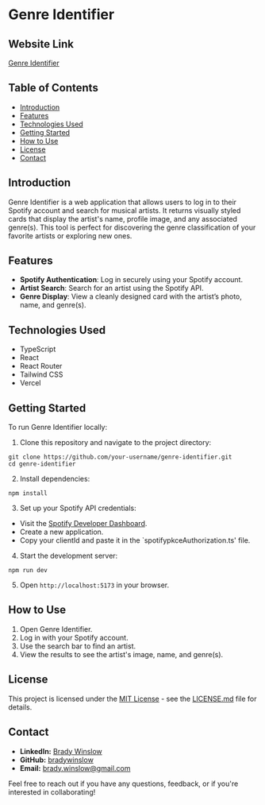 # Genre Identifier

## Website Link
[Genre Identifier](https://genre-identifier.vercel.app)

## Table of Contents
- [Introduction](#introduction)
- [Features](#features)
- [Technologies Used](#technologies-used)
- [Getting Started](#getting-started)
- [How to Use](#how-to-use)
- [License](#license)
- [Contact](#contact)

## Introduction
Genre Identifier is a web application that allows users to log in to their Spotify account and search for musical artists. It returns visually styled cards that display the artist's name, profile image, and any associated genre(s). This tool is perfect for discovering the genre classification of your favorite artists or exploring new ones.

## Features
- **Spotify Authentication**: Log in securely using your Spotify account.
- **Artist Search**: Search for an artist using the Spotify API.
- **Genre Display**: View a cleanly designed card with the artist’s photo, name, and genre(s).

## Technologies Used
- TypeScript
- React
- React Router
- Tailwind CSS
- Vercel

## Getting Started
To run Genre Identifier locally:

1. Clone this repository and navigate to the project directory:
   
```
git clone https://github.com/your-username/genre-identifier.git
cd genre-identifier
```

2. Install dependencies:

```
npm install
```

3. Set up your Spotify API credentials:
- Visit the [Spotify Developer Dashboard](https://developer.spotify.com).
- Create a new application.
- Copy your clientId and paste it in the `spotifypkceAuthorization.ts' file.

4. Start the development server:

```
npm run dev
```

5. Open `http://localhost:5173` in your browser.

## How to Use
1. Open Genre Identifier.
2. Log in with your Spotify account.
3. Use the search bar to find an artist.
4. View the results to see the artist's image, name, and genre(s).

## License
This project is licensed under the [MIT License](LICENSE.md) - see the [LICENSE.md](LICENSE.md) file for details.

## Contact
- **LinkedIn:** [Brady Winslow](https://www.linkedin.com/in/bradywinslow/)
- **GitHub:** [bradywinslow](https://github.com/bradywinslow)
- **Email:** brady.winslow@gmail.com

Feel free to reach out if you have any questions, feedback, or if you're interested in collaborating!

